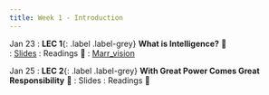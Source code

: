 ```yaml
---
title: Week 1 - Introduction
---
```


Jan 23
: **LEC 1**{: .label .label-grey} **What is Intelligence?** 🎥  
    : [Slides](https://canvas.harvard.edu/files/16754884/download?download_frd=1)
: Readings 📖
    : [Marr_vision](https://canvas.harvard.edu/files/16755460/download?download_frd=1)

Jan 25
: **LEC 2**{: .label .label-grey} **With Great Power Comes Great Responsibility** 🎥 
    : Slides
: Readings 📖

